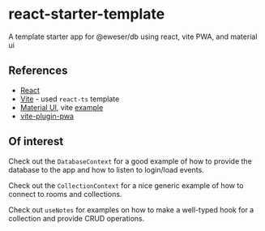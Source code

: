 # react-starter-template

A template starter app for @eweser/db using react, vite PWA, and material ui

## References

- [React](https://reactjs.org/)
- [Vite](https://vitejs.dev/) - used `react-ts` template
- [Material UI](https://mui.com/material-ui/getting-started/overview/), vite [example](https://github.com/mui/material-ui/tree/master/examples/material-vite)
- [vite-plugin-pwa](https://vite-pwa-org.netlify.app/examples/react.html)

## Of interest

Check out the `DatabaseContext` for a good example of how to provide the database to the app and how to listen to login/load events.

Check out the `CollectionContext` for a nice generic example of how to connect to rooms and collections.

Check out `useNotes` for examples on how to make a well-typed hook for a collection and provide CRUD operations.
